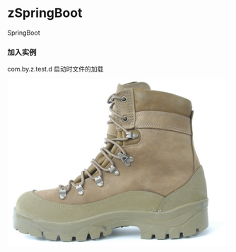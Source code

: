 # zSpringBoot
SpringBoot

### 加入实例
  com.by.z.test.d
  启动时文件的加载
  
![Image text](/src/main/resources/banner.jpg)
